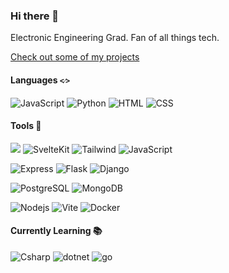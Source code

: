 ### Hi there 👋

Electronic Engineering Grad. Fan of all things tech.

[Check out some of my projects](https://profile-maker.vercel.app/profile/rnba12)

#### Languages `<⁄>`
<img src="https://img.shields.io/badge/-JavaScript-black?logo=javascript&logoColor=%F7DF1E&style=for-the-badge" alt="JavaScript"/>&nbsp;<img src="https://img.shields.io/badge/-Python-3776AB?logo=python&logoColor=white&style=for-the-badge" alt="Python"/>&nbsp;<img src="https://img.shields.io/badge/-HTML-E34F26?logo=html5&logoColor=white&style=for-the-badge" alt="HTML">&nbsp;<img src="https://img.shields.io/badge/-CSS-1572B6?logo=html5&logoColor=white&style=for-the-badge" alt="CSS">
#### Tools 🔧
<img src="https://img.shields.io/badge/-React-black?logo=react&style=for-the-badge">&nbsp;<img src="https://img.shields.io/badge/-SvelteKit-FF3E00?logo=svelte&logoColor=white&style=for-the-badge" alt="SvelteKit"/>&nbsp;<img src="https://img.shields.io/badge/-Tailwind-06B6D4?logo=tailwindcss&logoColor=white&style=for-the-badge" alt="Tailwind"/>&nbsp;<img src="https://img.shields.io/badge/-Bootstrap-7952B3?logo=bootstrap&logoColor=white&style=for-the-badge" alt="JavaScript"/>&nbsp;

<img src="https://img.shields.io/badge/-Express-black?logo=express&logoColor=white&style=for-the-badge" alt="Express">&nbsp;<img src="https://img.shields.io/badge/-Flask-black?logo=flask&logoColor=white&style=for-the-badge" alt="Flask">&nbsp;<img src="https://img.shields.io/badge/-Django-44B78B?logo=django&logoColor=white&style=for-the-badge" alt="Django">&nbsp;

<img src="https://img.shields.io/badge/-Postgresql-4169E1?logo=postgresql&logoColor=white&style=for-the-badge" alt="PostgreSQL">&nbsp;<img src="https://img.shields.io/badge/-MongoDB-47A248?logo=mongodb&logoColor=white&style=for-the-badge" alt="MongoDB"/>

<img src="https://img.shields.io/badge/-Node.js-339933?logo=nodedotjs&logoColor=white&style=for-the-badge" alt="Nodejs">&nbsp;<img src="https://img.shields.io/badge/-Vite-646CFF?logo=vite&logoColor=yellow&style=for-the-badge" alt="Vite">&nbsp;<img src="https://img.shields.io/badge/-Docker-2496ED?logo=docker&logoColor=white&style=for-the-badge" alt="Docker">&nbsp;
#### Currently Learning 📚
<img src="https://img.shields.io/badge/-C%23-239120?logo=csharp&logoColor=white&style=for-the-badge" alt="Csharp">&nbsp;<img src="https://img.shields.io/badge/-.NET-512BD4?logo=dotnet&logoColor=white&style=for-the-badge" alt="dotnet">&nbsp;<img src="https://img.shields.io/badge/-Go-00ADD8?logo=Go&logoColor=white&style=for-the-badge" alt="go">&nbsp;
